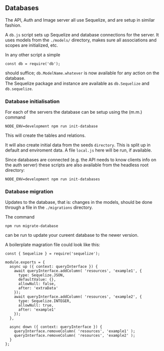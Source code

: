 ## Databases

The API, Auth and Image server all use Sequelize, and are setup in similar fashion.

A `db.js` script sets up Sequelize and database connections for the server. It uses models from the `./models/` directory, makes sure all associations and scopes are initialized, etc.

In any other script a simple 
```
const db = require('db');
```
should suffice; `db.ModelName.whatever` is now available for any action on the database.  
The Sequelize package and instance are available as `db.Sequelize` and `db.sequelize`.

### Database initialisation

For each of the servers the database can be setup using the (m.m.) command 
```
NODE_ENV=development npm run init-database
```
This will create the tables and relations.

It will also create initial data from the seeds `directory`. This is split up in default and enviroment data. A file `local.js` here will be run, if available.

Since databases are connected (e.g. the API needs to know clients info on the auth server) these scripts are also available from the headless root directory:
```
NODE_ENV=development npm run init-databases
```

### Database migration

Updates to the database, that is: changes in the models, should be done through a file in the `./migrations` directory.

The command 
```
npm run migrate-database
```
can be run to update your cureent database to the newer version.

A boilerplate magration file could look like this:
```
const { Sequelize } = require('sequelize');

module.exports = {
  async up ({ context: queryInterface }) {
    await queryInterface.addColumn( 'resources', 'example1', {
      type: Sequelize.JSON,
      defaultValue: {},
      allowNull: false,
      after: 'extraData'
    });
    await queryInterface.addColumn( 'resources', 'example2', {
      type: Sequelize.INTEGER,
      allowNull: true,
      after: 'example1'
    });
  },

  async down ({ context: queryInterface }) {
    queryInterface.removeColumn( 'resources', 'example1' );
    queryInterface.removeColumn( 'resources', 'example2' );
  }
};
```
